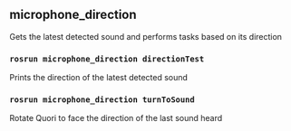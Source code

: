 ## microphone_direction
Gets the latest detected sound and performs tasks based on its direction

### `rosrun microphone_direction directionTest`
Prints the direction of the latest detected sound

### `rosrun microphone_direction turnToSound`
Rotate Quori to face the direction of the last sound heard
